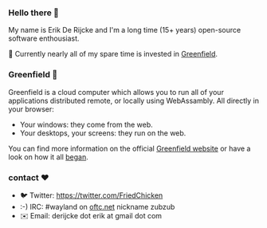 ### Hello there 🧔

My name is Erik De Rijcke and I'm a long time (15+ years) open-source software enthousiast. 

🔭 Currently nearly all of my spare time is invested in [Greenfield](https://github.com/udevbe/greenfield).

### Greenfield 🌱

Greenfield is a cloud computer which allows you to run all of your applications distributed remote, or locally using WebAssambly. All directly in your browser:
- Your windows: they come from the web.
- Your desktops, your screens: they run on the web.

You can find more information on the official [Greenfield website](https://www.greenfield.app)
or have a look on how it all [began](https://wayouttheresoftware.blogspot.com/2023/07/some-history-about-greenfield.html). 

### contact ❤️

- 🐦 Twitter: https://twitter.com/FriedChicken
- :-) IRC: #wayland on [oftc.net](https://www.oftc.net/) nickname zubzub
- ✉️ Email: derijcke dot erik at gmail dot com
